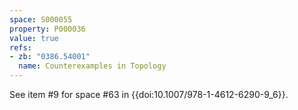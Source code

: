 ```yaml
---
space: S000055
property: P000036
value: true
refs:
- zb: "0386.54001"
  name: Counterexamples in Topology
---
```


See item #9 for space #63 in {{doi:10.1007/978-1-4612-6290-9_6}}.
